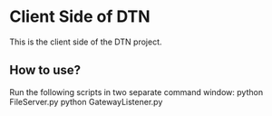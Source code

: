 # Client Side of DTN
This is the client side of the DTN project.

## How to use?
Run the following scripts in two separate command window:
    python FileServer.py 
    python GatewayListener.py


